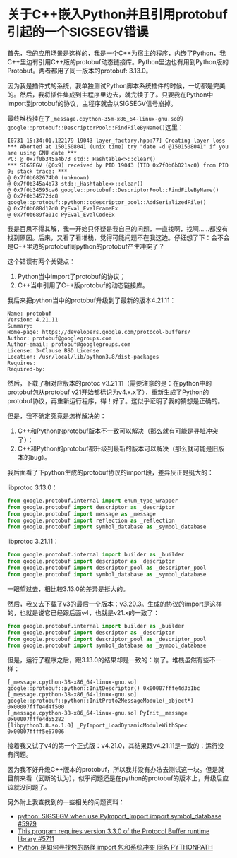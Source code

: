 # 关于C++嵌入Python并且引用protobuf引起的一个SIGSEGV错误

首先，我的应用场景是这样的，我是一个C++为宿主的程序，内嵌了Python，我C++里边有引用C++版的protobuf动态链接库。Python里边也有用到Python版的Protobuf。两者都用了同一版本的protobuf: 3.13.0。

因为我是插件式的系统，我单独测试Python脚本系统插件的时候，一切都是完美的。然后，我将插件集成到主程序里边去，就完犊子了。只要我在Python中import到protobuf的协议，主程序就会以SIGSEGV信号崩掉。

最终堆栈挂在了`_message.cpython-35m-x86_64-linux-gnu.so`的`google::protobuf::DescriptorPool::FindFileByName()`这里：

```
I0731 15:34:01.122179 19043 layer_factory.hpp:77] Creating layer loss
*** Aborted at 1501508041 (unix time) try "date -d @1501508041" if you are using GNU date ***
PC: @ 0x7f0b345a4b73 std::_Hashtable<>::clear()
*** SIGSEGV (@0x9) received by PID 19043 (TID 0x7f0b6b021ac0) from PID 9; stack trace: ***
@ 0x7f0b682674b0 (unknown)
@ 0x7f0b345a4b73 std::_Hashtable<>::clear()
@ 0x7f0b34595ca6 google::protobuf::DescriptorPool::FindFileByName()
@ 0x7f0b34572dc8 google::protobuf::python::cdescriptor_pool::AddSerializedFile()
@ 0x7f0b688d17d0 PyEval_EvalFrameEx
@ 0x7f0b689fa01c PyEval_EvalCodeEx
```

我是百思不得其解，我一开始只怀疑是我自己的问题，一直找啊，找啊……都没有找到原因。后来，又看了看堆栈，觉得可能问题不在我这边。仔细想了下：会不会是C++里边的protobuf同python的protobuf产生冲突了？

这个错误有两个关键点：

1. Python当中import了protobuf的协议；
2. C++当中引用了C++版protobuf的动态链接库。

我后来把python当中的protobuf升级到了最新的版本4.21.11：

```
Name: protobuf
Version: 4.21.11
Summary:
Home-page: https://developers.google.com/protocol-buffers/
Author: protobuf@googlegroups.com
Author-email: protobuf@googlegroups.com
License: 3-Clause BSD License
Location: /usr/local/lib/python3.8/dist-packages
Requires:
Required-by:
```

然后，下载了相对应版本的protoc v3.21.11（需要注意的是：在python中的protobuf包从protobuf v21开始都标识为v4.x.x了），重新生成了Python的protobuf协议，再重新运行程序，得！好了。这似乎证明了我的猜想是正确的。

但是，我不确定究竟是怎样解决的：

1. C++和Python的protobuf版本不一致可以解决（那么就有可能是寻址冲突了）；
2. C++和Python的protobuf都升级到最新的版本可以解决（那么就可能是旧版本的bug）。

我后面看了下python生成的protobuf协议的import段，差异反正是挺大的：

libprotoc 3.13.0：

```python
from google.protobuf.internal import enum_type_wrapper
from google.protobuf import descriptor as _descriptor
from google.protobuf import message as _message
from google.protobuf import reflection as _reflection
from google.protobuf import symbol_database as _symbol_database
```

libprotoc 3.21.11：

```python
from google.protobuf.internal import builder as _builder
from google.protobuf import descriptor as _descriptor
from google.protobuf import descriptor_pool as _descriptor_pool
from google.protobuf import symbol_database as _symbol_database
```

一眼望过去，相比较3.13.0的差异是挺大的。

然后，我又去下载了v3的最后一个版本：v3.20.3。生成的协议的import是这样的，也就是说它已经跟后面v4，也就是v21.x的一致了：

```python
from google.protobuf.internal import builder as _builder
from google.protobuf import descriptor as _descriptor
from google.protobuf import descriptor_pool as _descriptor_pool
from google.protobuf import symbol_database as _symbol_database
```

但是，运行了程序之后，跟3.13.0的结果却是一致的：崩了。堆栈虽然有些不一样：

```
[_message.cpython-38-x86_64-linux-gnu.so] google::protobuf::python::InitDescriptor() 0x00007fffe4d3b1bc
[_message.cpython-38-x86_64-linux-gnu.so] google::protobuf::python::InitProto2MessageModule(_object*) 0x00007fffe4d4f500
[_message.cpython-38-x86_64-linux-gnu.so] PyInit__message 0x00007fffe4d55282
[libpython3.8.so.1.0] _PyImport_LoadDynamicModuleWithSpec 0x00007ffff5e67006
```

接着我又试了v4的第一个正式版：v4.21.0，其结果跟v4.21.11是一致的：运行没有问题。

因为我不好升级C++版本的protobuf，所以我并没有办法去测试这一块。但是就目前来看（武断的认为），似乎问题还是在python的protobuf的版本上，升级后应该就没问题了。

另外附上我查找到的一些相关的问题资料：

- [python: SIGSEGV when use PyImport_Import import symbol_database #5979](https://github.com/protocolbuffers/protobuf/issues/5979)
- [This program requires version 3.3.0 of the Protocol Buffer runtime library #5711](https://github.com/BVLC/caffe/issues/5711)
- [Python 是如何寻找包的路径 import 包和系统冲突 同名 PYTHONPATH](https://www.xiewo.net/blog/show/457/)
